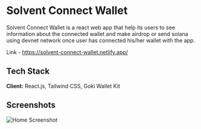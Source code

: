 # Solvent Connect Wallet

Solvent Connect Wallet is a react web app that help its users to see information about the connected wallet and make airdrop or send solana using devnet network once user has connected his/her wallet with the app.

Link - https://solvent-connect-wallet.netlify.app/

## Tech Stack

**Client:** React.js, Tailwind CSS, Goki Wallet Kit

## Screenshots

![Home Screenshot](https://i.imgur.com/qpOo2zh.png)



